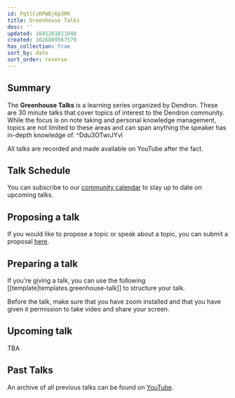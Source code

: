 ```yaml
---
id: PqtlCsRPWBjKp3RR
title: Greenhouse Talks
desc: ''
updated: 1641261811040
created: 1626809567579
has_collection: true
sort_by: date
sort_order: reverse
---
```


## Summary

The **Greenhouse Talks** is a learning series organized by Dendron. These are 30 minute talks that cover topics of interest to the Dendron community.  While the focus is on note taking and personal knowledge management, topics are not limited to these areas and can span anything the speaker has in-depth knowledge of.  ^Ddu3OTwrJYvI

All talks are recorded and made available on YouTube after the fact.

## Talk Schedule

You can subscribe to our [community calendar](https://calendar.google.com/calendar/embed?src=0s84hkmgkb4p699ahgicq0j16o%40group.calendar.google.com&ctz=America%2FLos_Angeles) to stay up to date on upcoming talks. 

## Proposing a talk

If you would like to propose a topic or speak about a topic, you can submit a proposal [here](https://docs.google.com/forms/d/e/1FAIpQLSdf6wLGmjhox8JMwUZh4GbCwwfniuWwZE7cYp1pb_aj-lR1gw/viewform?usp=sf_link).

## Preparing a talk

If you're giving a talk, you can use the following [[template|templates.greenhouse-talk]] to structure your talk.

Before the talk, make sure that you have zoom installed and that you have given it permission to take video and share your screen. 

## Upcoming talk

TBA

## Past Talks

An archive of all previous talks can be found on [YouTube](https://www.youtube.com/playlist?list=PLrXlRqY7c8J-lPtS82muQd4VD8pR7Vn4E).